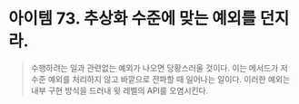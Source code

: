 # 아이템 73. 추상화 수준에 맞는 예외를 던지라. 
> 수행하려는 일과 관련없는 예외가 나오면 당황스러울 것이다. 이는 메서드가 저수준 예외를 처리하지 않고 바깥으로 전파할 때 일어나는 일이다.
> 이러한 예외는 내부 구현 방식을 드러내 윗 레벨의 API를 오염시킨다.

